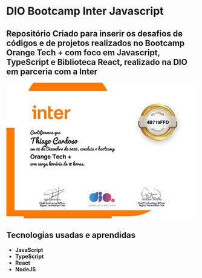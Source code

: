 # DIO Bootcamp Inter Javascript

## Repositório Criado para inserir os desafios de códigos e de projetos realizados no Bootcamp Orange Tech + com foco em Javascript, TypeScript e Biblioteca React, realizado na DIO em parceria com a Inter

![Certificado](https://github.com/tchio1991/Bootcamp-Orange-Tech-Dio/blob/main/DesafiosdeProjetos/certificado/Orange%20tech%20%2B_page-0001.jpg)

## Tecnologias usadas e aprendidas

* **JavaScript**
* **TypeScript**
* **React**
* **NodeJS**